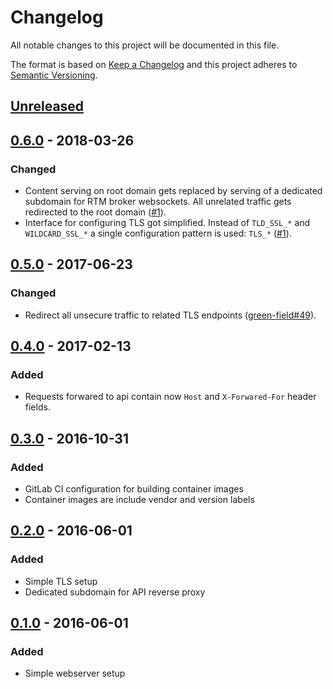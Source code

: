 # Changelog
All notable changes to this project will be documented in this file.

The format is based on [Keep a Changelog](http://keepachangelog.com/en/1.0.0/)
and this project adheres to [Semantic Versioning](http://semver.org/spec/v2.0.0.html).

## [Unreleased]

## [0.6.0] - 2018-03-26
### Changed
- Content serving on root domain gets replaced by serving of a dedicated subdomain for RTM broker
  websockets. All unrelated traffic gets redirected to the root domain ([#1]).
- Interface for configuring TLS got simplified. Instead of `TLD_SSL_*` and `WILDCARD_SSL_*` a single
  configuration pattern is used: `TLS_*` ([#1]).

[#1]: https://gitlab.com/gfcc/dispatcher/issues/1

## [0.5.0] - 2017-06-23
### Changed
- Redirect all unsecure traffic to related TLS endpoints ([green-field#49]).

[green-field#49]: https://gitlab.com/gfcc/green-field/issues/49

## [0.4.0] - 2017-02-13
### Added
- Requests forwared to api contain now `Host` and `X-Forwared-For` header
  fields.

## [0.3.0] - 2016-10-31
### Added
- GitLab CI configuration for building container images
- Container images are include vendor and version labels

## [0.2.0] - 2016-06-01
### Added
- Simple TLS setup
- Dedicated subdomain for API reverse proxy

## [0.1.0] - 2016-06-01
### Added
- Simple webserver setup

[Unreleased]: https://gitlab.com/gfcc/dispatcher/compare/0.6.0...develop
[0.6.0]: https://gitlab.com/gfcc/dispatcher/compare/0.5.0...0.6.0
[0.5.0]: https://gitlab.com/gfcc/dispatcher/compare/0.4.0...0.5.0
[0.4.0]: https://gitlab.com/gfcc/dispatcher/compare/0.3.0...0.4.0
[0.3.0]: https://gitlab.com/gfcc/dispatcher/compare/0.2.0...0.3.0
[0.2.0]: https://gitlab.com/gfcc/dispatcher/compare/0.1.0...0.2.0
[0.1.0]: https://gitlab.com/gfcc/dispatcher/compare/e6fe1e10...0.1.0
